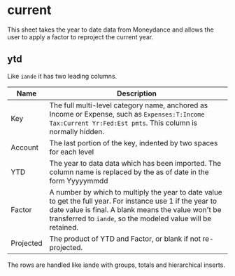 # current

This sheet takes the year to date data from Moneydance and allows the user to apply a factor to reproject the current year.

## ytd

Like `iande` it has two leading columns.

| Name            | Description                                                  |
| --------------- | ------------------------------------------------------------ |
|Key|The full multi-level category name, anchored as Income or Expense, such as `Expenses:T:Income Tax:Current Yr:Fed:Est pmts`. This column is normally hidden.|
|Account|The last portion of the key, indented by two spaces for each level|
|YTD|The year to data data which has been imported. The column name is replaced by the as of date in the form Yyyyymmdd|
|Factor|A number by which to multiply the year to date value to get the full year.  For instance use 1 if the year to date value is final.  A blank means the value won't be transferred to `iande`, so the modeled value will be retained.|
|Projected|The product of YTD and Factor, or blank if not re-projected.|

The rows are handled like iande with groups, totals and hierarchical inserts.